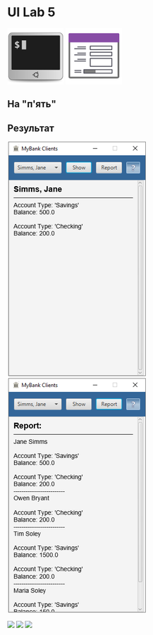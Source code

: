# UI Lab 5
![](terminal-icon.png)
![](gui-icon.png)

## На "п'ять"

## Результат

![](images/res1.png)
![](images/res2.png)

![](https://img.shields.io/badge/Made%20with-JAVA-red.svg)
![](https://img.shields.io/badge/Made%20with-%20Netbeans-brightgreen.svg)
![](https://img.shields.io/badge/Made%20at-PPC%20NTU%20%22KhPI%22-blue.svg) 
